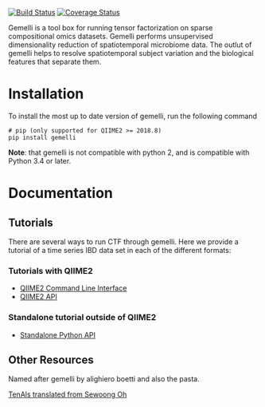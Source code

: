 [![Build Status](https://travis-ci.org/biocore/gemelli.svg?branch=master)](https://travis-ci.org/biocore/gemelli)
[![Coverage Status](https://coveralls.io/repos/github/biocore/gemelli/badge.svg?branch=master)](https://coveralls.io/github/biocore/gemelli?branch=master)

Gemelli is a tool box for running tensor factorization on sparse compositional omics datasets. Gemelli performs unsupervised dimensionality reduction of spatiotemporal microbiome data. The outlut of gemelli helps to resolve spatiotemporal subject variation and the biological features that separate them. 

# Installation

To install the most up to date version of gemelli, run the following command

    # pip (only supported for QIIME2 >= 2018.8)
    pip install gemelli

**Note**: that gemelli is not compatible with python 2, and is compatible with Python 3.4 or later. 

# Documentation

## Tutorials 

There are several ways to run CTF through gemelli. Here we provide a tutorial of a time series IBD data set in each of the different formats:

### Tutorials with QIIME2

* [QIIME2 Command Line Interface](https://github.com/biocore/gemelli/blob/master/ipynb/tutorials/IBD-Tutorial-QIIME2-CLI.md)
* [QIIME2 API](https://github.com/biocore/gemelli/blob/master/ipynb/tutorials/IBD-Tutorial-QIIME2-API.ipynb)

### Standalone tutorial outside of QIIME2

* [Standalone Python API](https://github.com/biocore/gemelli/blob/master/ipynb/tutorials/IBD-Tutorial-standalone-API.ipynb)

## Other Resources

Named after gemelli by alighiero boetti and also the pasta. 

[TenAls translated from Sewoong Oh](http://swoh.web.engr.illinois.edu/software/optspace/code.html)

